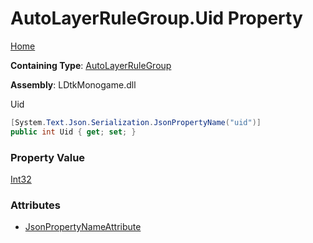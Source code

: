 # AutoLayerRuleGroup\.Uid Property

[Home](../../../README.md)

**Containing Type**: [AutoLayerRuleGroup](../README.md)

**Assembly**: LDtkMonogame\.dll

  
 Uid 

```csharp
[System.Text.Json.Serialization.JsonPropertyName("uid")]
public int Uid { get; set; }
```

### Property Value

[Int32](https://docs.microsoft.com/en-us/dotnet/api/system.int32)

### Attributes

* [JsonPropertyNameAttribute](https://docs.microsoft.com/en-us/dotnet/api/system.text.json.serialization.jsonpropertynameattribute)

